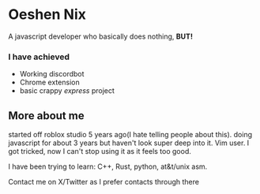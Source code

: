 # Oeshen Nix
A javascript developer who basically does nothing, **BUT!**
### I have achieved
* Working discordbot
* Chrome extension
* basic crappy *express* project

## More about me
started off roblox studio 5 years ago(I hate telling people about this).
doing javascript for about 3 years but haven't look super deep into it.
Vim user.  I got tricked, now I can't stop using it as it feels too good.


I have been trying to learn:
C++, Rust, python, at&t/unix asm.


Contact me on X/Twitter as I prefer contacts through there
<!--
**oeshennix/oeshennix** is a ✨ _special_ ✨ repository because its `README.md` (this file) appears on your GitHub profile.

Here are some ideas to get you started:

- 🔭 I’m currently working on ...
- 🌱 I’m currently learning ...
- 👯 I’m looking to collaborate on ...
- 🤔 I’m looking for help with ...
- 💬 Ask me about ...
- 📫 How to reach me: ...
- 😄 Pronouns: ...
- ⚡ Fun fact: ...
-->
